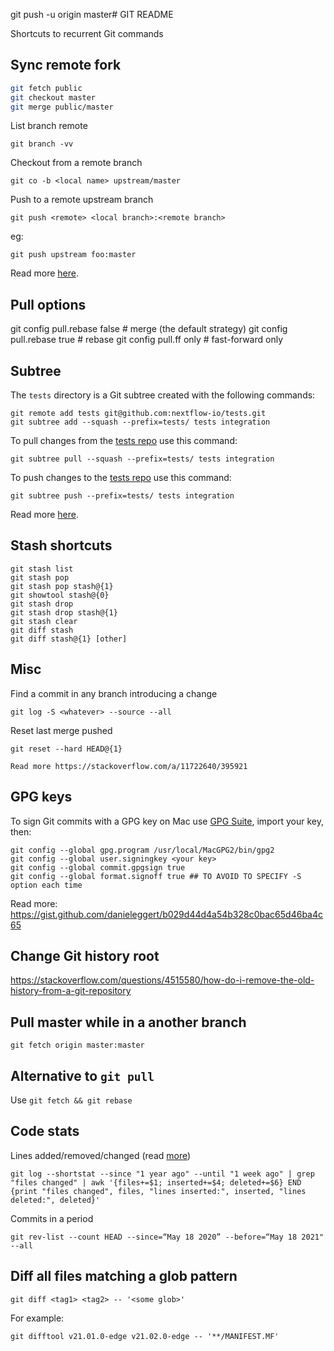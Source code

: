 git push -u origin master# GIT README 

Shortcuts to recurrent Git commands 

## Sync remote fork 

```bash
git fetch public
git checkout master
git merge public/master
```

List branch remote

    git branch -vv 

Checkout from a remote branch 

    git co -b <local name> upstream/master

Push to a remote upstream branch

    git push <remote> <local branch>:<remote branch>

eg:

    git push upstream foo:master

Read more [here](https://help.github.com/articles/syncing-a-fork/).

## Pull options

  git config pull.rebase false  # merge (the default strategy)
  git config pull.rebase true   # rebase
  git config pull.ff only       # fast-forward only


## Subtree  

The `tests` directory is a Git subtree created with the 
following commands: 

    git remote add tests git@github.com:nextflow-io/tests.git
    git subtree add --squash --prefix=tests/ tests integration


To pull changes from the [tests repo](https://github.com/nextflow-io/tests) use this command: 

    git subtree pull --squash --prefix=tests/ tests integration

To push changes to the [tests repo](https://github.com/nextflow-io/tests) use this command: 

    git subtree push --prefix=tests/ tests integration


Read more [here](https://andrey.nering.com.br/2016/git-submodules-vs-subtrees/).

## Stash shortcuts

    git stash list
    git stash pop
    git stash pop stash@{1}
    git showtool stash@{0}
    git stash drop
    git stash drop stash@{1}
    git stash clear
    git diff stash
    git diff stash@{1} [other]

## Misc 

Find a commit in any branch introducing a change

    git log -S <whatever> --source --all

Reset last merge pushed 

    git reset --hard HEAD@{1}

    Read more https://stackoverflow.com/a/11722640/395921
    
## GPG keys 

To sign Git commits with a GPG key on Mac use [GPG Suite](https://gpgtools.org/), import your key, then: 

    git config --global gpg.program /usr/local/MacGPG2/bin/gpg2
    git config --global user.signingkey <your key> 
    git config --global commit.gpgsign true 
    git config --global format.signoff true ## TO AVOID TO SPECIFY -S option each time

Read more: 
https://gist.github.com/danieleggert/b029d44d4a54b328c0bac65d46ba4c65


## Change Git history root 

https://stackoverflow.com/questions/4515580/how-do-i-remove-the-old-history-from-a-git-repository

## Pull master while in a another branch

    git fetch origin master:master

## Alternative to `git pull` 

Use `git fetch && git rebase`

## Code stats 

Lines added/removed/changed (read [more](https://gist.github.com/Xeoncross/4020489))

    git log --shortstat --since "1 year ago" --until "1 week ago" | grep "files changed" | awk '{files+=$1; inserted+=$4; deleted+=$6} END {print "files changed", files, "lines inserted:", inserted, "lines deleted:", deleted}'
    
Commits in a period 

    git rev-list --count HEAD --since=“May 18 2020” --before=“May 18 2021" --all

## Diff all files matching a glob pattern 

    git diff <tag1> <tag2> -- '<some glob>'

For example:

    git difftool v21.01.0-edge v21.02.0-edge -- '**/MANIFEST.MF'


